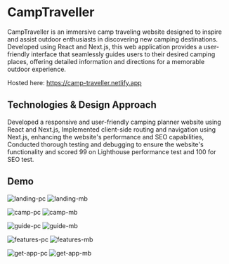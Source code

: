# CampTraveller

CampTraveller is an immersive camp traveling website designed to inspire and assist outdoor enthusiasts in discovering new camping destinations.
Developed using React and Next.js, this web application provides a user-friendly interface that seamlessly guides users to their desired camping places,
offering detailed information and directions for a memorable outdoor experience.

Hosted here: https://camp-traveller.netlify.app

## Technologies & Design Approach

Developed a responsive and user-friendly camping planner website using React and Next.js,
Implemented client-side routing and navigation using Next.js, enhancing the website's performance and SEO capabilities,
Conducted thorough testing and debugging to ensure the website's functionality and scored 99 on Lighthouse performance test and 100 for SEO test.

## Demo

![landing-pc](./demo-images/landing.jpg)
![landing-mb](./demo-images/landing-mb.jpg)

![camp-pc](./demo-images/camp.jpg)
![camp-mb](./demo-images/camp-mb.jpg)

![guide-pc](./demo-images/guide.jpg)
![guide-mb](./demo-images/guide-mb.jpg)

![features-pc](./demo-images/features.jpg)
![features-mb](./demo-images/features-mb.jpg)

![get-app-pc](./demo-images/get-app.jpg)
![get-app-mb](./demo-images/get-app-mb.jpg)
